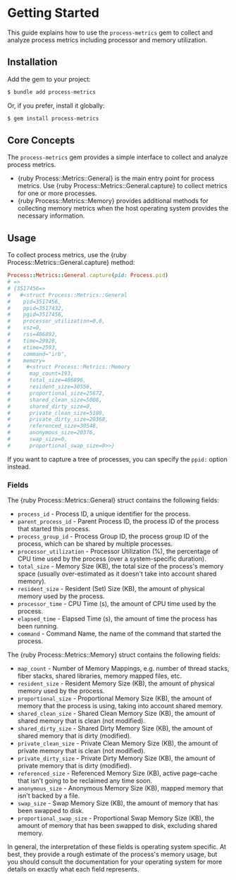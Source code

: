 # Getting Started

This guide explains how to use the `process-metrics` gem to collect and analyze process metrics including processor and memory utilization.

## Installation

Add the gem to your project:

``` bash
$ bundle add process-metrics
```

Or, if you prefer, install it globally:

``` bash
$ gem install process-metrics
```

## Core Concepts

The `process-metrics` gem provides a simple interface to collect and analyze process metrics.

- {ruby Process::Metrics::General} is the main entry point for process metrics. Use {ruby Process::Metrics::General.capture} to collect metrics for one or more processes.
- {ruby Process::Metrics::Memory} provides additional methods for collecting memory metrics when the host operating system provides the necessary information.

## Usage

To collect process metrics, use the {ruby Process::Metrics::General.capture} method:

``` ruby
Process::Metrics::General.capture(pid: Process.pid)
# => 
# {3517456=>
#   #<struct Process::Metrics::General
#    pid=3517456,
#    ppid=3517432,
#    pgid=3517456,
#    processor_utilization=0.0,
#    vsz=0,
#    rss=486892,
#    time=29928,
#    etime=2593,
#    command="irb",
#    memory=
#     #<struct Process::Metrics::Memory
#      map_count=193,
#      total_size=486896,
#      resident_size=30556,
#      proportional_size=25672,
#      shared_clean_size=5008,
#      shared_dirty_size=0,
#      private_clean_size=5180,
#      private_dirty_size=20368,
#      referenced_size=30548,
#      anonymous_size=20376,
#      swap_size=0,
#      proportional_swap_size=0>>}
```

If you want to capture a tree of processes, you can specify the `ppid:` option instead.

### Fields

The {ruby Process::Metrics::General} struct contains the following fields:

- `process_id` - Process ID, a unique identifier for the process.
- `parent_process_id` - Parent Process ID, the process ID of the process that started this process.
- `process_group_id` - Process Group ID, the process group ID of the process, which can be shared by multiple processes.
- `processor_utilization` - Processor Utilization (%), the percentage of CPU time used by the process (over a system-specific duration).
- `total_size` - Memory Size (KB), the total size of the process's memory space (usually over-estimated as it doesn't take into account shared memory).
- `resident_size` - Resident (Set) Size (KB), the amount of physical memory used by the process.
- `processor_time` - CPU Time (s), the amount of CPU time used by the process.
- `elapsed_time` - Elapsed Time (s), the amount of time the process has been running.
- `command` - Command Name, the name of the command that started the process.

The {ruby Process::Metrics::Memory} struct contains the following fields:

- `map_count` - Number of Memory Mappings, e.g. number of thread stacks, fiber stacks, shared libraries, memory mapped files, etc.
- `resident_size` - Resident Memory Size (KB), the amount of physical memory used by the process.
- `proportional_size` - Proportional Memory Size (KB), the amount of memory that the process is using, taking into account shared memory.
- `shared_clean_size` - Shared Clean Memory Size (KB), the amount of shared memory that is clean (not modified).
- `shared_dirty_size` - Shared Dirty Memory Size (KB), the amount of shared memory that is dirty (modified).
- `private_clean_size` - Private Clean Memory Size (KB), the amount of private memory that is clean (not modified).
- `private_dirty_size` - Private Dirty Memory Size (KB), the amount of private memory that is dirty (modified).
- `referenced_size` - Referenced Memory Size (KB), active page-cache that isn't going to be reclaimed any time soon.
- `anonymous_size` - Anonymous Memory Size (KB), mapped memory that isn't backed by a file.
- `swap_size` - Swap Memory Size (KB), the amount of memory that has been swapped to disk.
- `proportional_swap_size` - Proportional Swap Memory Size (KB), the amount of memory that has been swapped to disk, excluding shared memory.

In general, the interpretation of these fields is operating system specific. At best, they provide a rough estimate of the process's memory usage, but you should consult the documentation for your operating system for more details on exactly what each field represents.
